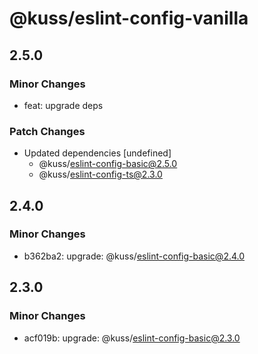 # @kuss/eslint-config-vanilla

## 2.5.0

### Minor Changes

- feat: upgrade deps

### Patch Changes

- Updated dependencies [undefined]
  - @kuss/eslint-config-basic@2.5.0
  - @kuss/eslint-config-ts@2.3.0

## 2.4.0

### Minor Changes

- b362ba2: upgrade: @kuss/eslint-config-basic@2.4.0

## 2.3.0

### Minor Changes

- acf019b: upgrade: @kuss/eslint-config-basic@2.3.0
